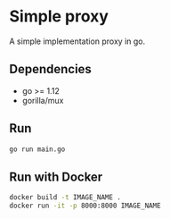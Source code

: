 # Simple proxy

A simple implementation proxy in go.

## Dependencies
* go >= 1.12
* gorilla/mux

## Run

```sh
go run main.go
```

## Run with Docker
```sh
docker build -t IMAGE_NAME .
docker run -it -p 8000:8000 IMAGE_NAME
```
